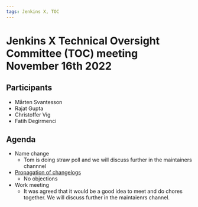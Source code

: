 ```yaml
---
tags: Jenkins X, TOC
---
```

# Jenkins X Technical Oversight Committee (TOC) meeting November 16th 2022

## Participants

- Mårten Svantesson
- Rajat Gupta
- Christoffer Vig
- Fatih Degirmenci

## Agenda

- Name change
  - Tom is doing straw poll and we will discuss further in the maintainers channnel
- [Propagation of changelogs]( https://github.com/jenkins-x/enhancements/pull/48)
  - No objections
- Work meeting
  - It was agreed that it would be a good idea to meet and do chores together. We will discuss further in the maintaienrs channel.

